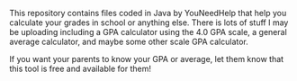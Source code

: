 This repository contains files coded in Java by YouNeedHelp that help you calculate your grades in school or anything else. There is lots of stuff I may be uploading including a GPA calculator using the 4.0 GPA scale, a general average calculator, and maybe some other scale GPA calculator.

If you want your parents to know your GPA or average, let them know that this tool is free and available for them!

